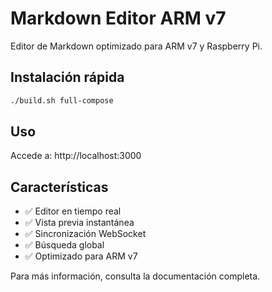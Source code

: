 # Markdown Editor ARM v7

Editor de Markdown optimizado para ARM v7 y Raspberry Pi.

## Instalación rápida

```bash
./build.sh full-compose
```

## Uso

Accede a: http://localhost:3000

## Características

- ✅ Editor en tiempo real
- ✅ Vista previa instantánea  
- ✅ Sincronización WebSocket
- ✅ Búsqueda global
- ✅ Optimizado para ARM v7

Para más información, consulta la documentación completa.

